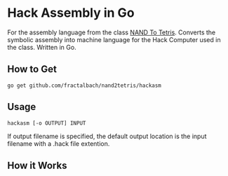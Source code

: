 Hack Assembly in Go
===========================

For the assembly language from the class [NAND To Tetris](www.nand2tetris.org).
Converts the symbolic assembly into machine language for the Hack Computer
used in the class.  Written in Go.


How to Get
-------------

~~~
go get github.com/fractalbach/nand2tetris/hackasm
~~~


Usage 
----------

~~~
hackasm [-o OUTPUT] INPUT
~~~

If output filename is specified, the default output location
is the input filename with a .hack file extention.



How it Works
-------------------

	


